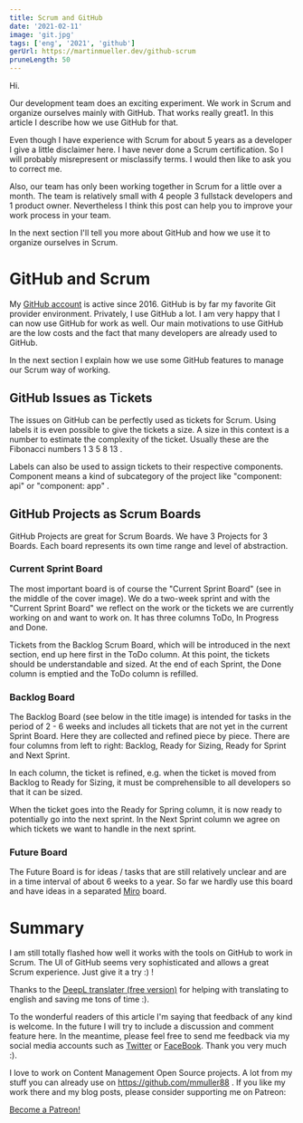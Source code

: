 ```yaml
---
title: Scrum and GitHub
date: '2021-02-11'
image: 'git.jpg'
tags: ['eng', '2021', 'github']
gerUrl: https://martinmueller.dev/github-scrum
pruneLength: 50
---
```


Hi.

Our development team does an exciting experiment. We work in Scrum and organize ourselves mainly with GitHub. That works really great1. In this article I describe how we use GitHub for that.

Even though I have experience with Scrum for about 5 years as a developer I give a little disclaimer here. I have never done a Scrum certification. So I will probably misrepresent or misclassify terms. I would then like to ask you to correct me.

Also, our team has only been working together in Scrum for a little over a month. The team is relatively small with 4 people 3 fullstack developers and 1 product owner. Nevertheless I think this post can help you to improve your work process in your team.

In the next section I'll tell you more about GitHub and how we use it to organize ourselves in Scrum.

# GitHub and Scrum

My [GitHub account](https://github.com/mmuller88) is active since 2016. GitHub is by far my favorite Git provider environment. Privately, I use GitHub a lot. I am very happy that I can now use GitHub for work as well. Our main motivations to use GitHub are the low costs and the fact that many developers are already used to GitHub.

In the next section I explain how we use some GitHub features to manage our Scrum way of working.

## GitHub Issues as Tickets

The issues on GitHub can be perfectly used as tickets for Scrum. Using labels it is even possible to give the tickets a size. A size in this context is a number to estimate the complexity of the ticket. Usually these are the Fibonacci numbers 1 3 5 8 13 .

Labels can also be used to assign tickets to their respective components. Component means a kind of subcategory of the project like "component: api" or "component: app" .

## GitHub Projects as Scrum Boards

GitHub Projects are great for Scrum Boards. We have 3 Projects for 3 Boards. Each board represents its own time range and level of abstraction.

### Current Sprint Board

The most important board is of course the "Current Sprint Board" (see in the middle of the cover image). We do a two-week sprint and with the "Current Sprint Board" we reflect on the work or the tickets we are currently working on and want to work on. It has three columns ToDo, In Progress and Done.

Tickets from the Backlog Scrum Board, which will be introduced in the next section, end up here first in the ToDo column. At this point, the tickets should be understandable and sized. At the end of each Sprint, the Done column is emptied and the ToDo column is refilled.

### Backlog Board
The Backlog Board (see below in the title image) is intended for tasks in the period of 2 - 6 weeks and includes all tickets that are not yet in the current Sprint Board. Here they are collected and refined piece by piece. There are four columns from left to right: Backlog, Ready for Sizing, Ready for Sprint and Next Sprint.

In each column, the ticket is refined, e.g. when the ticket is moved from Backlog to Ready for Sizing, it must be comprehensible to all developers so that it can be sized.

When the ticket goes into the Ready for Spring column, it is now ready to potentially go into the next sprint. In the Next Sprint column we agree on which tickets we want to handle in the next sprint.

### Future Board
The Future Board is for ideas / tasks that are still relatively unclear and are in a time interval of about 6 weeks to a year. So far we hardly use this board and have ideas in a separated [Miro](https://miro.com) board.

# Summary
I am still totally flashed how well it works with the tools on GitHub to work in Scrum. The UI of GitHub seems very sophisticated and allows a great Scrum experience. Just give it a try :) !

Thanks to the [DeepL translater (free version)](https://DeepL.com/Translator) for helping with translating to english and saving me tons of time :).

To the wonderful readers of this article I'm saying that feedback of any kind is welcome. In the future I will try to include a discussion and comment feature here. In the meantime, please feel free to send me feedback via my social media accounts such as [Twitter](https://twitter.com/MartinMueller_) or [FaceBook](https://https://facebook.com/martin.muller.10485). Thank you very much :).

I love to work on Content Management Open Source projects. A lot from my stuff you can already use on https://github.com/mmuller88 . If you like my work there and my blog posts, please consider supporting me on Patreon:

<a href="https://https://patreon.com/bePatron?u=29010217" data-patreon-widget-type="become-patron-button">Become a Patreon!</a><script async src="https://c6.patreon.com/becomePatronButton.bundle.js"></script>